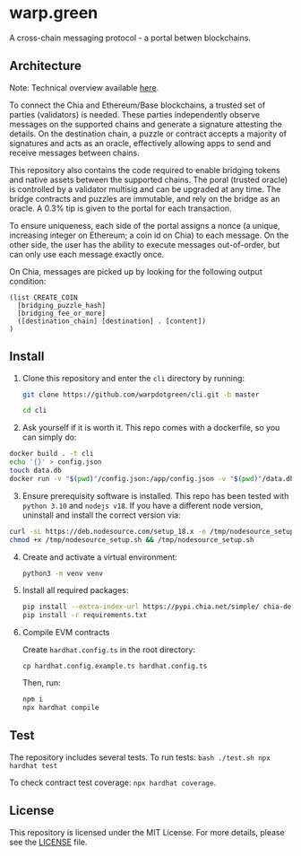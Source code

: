# warp.green

A cross-chain messaging protocol - a portal betwen blockchains.

## Architecture

Note: Technical overview available [here](https://pitch.com/v/warpdotgreen-xwmj7r).

To connect the Chia and Ethereum/Base blockchains, a trusted set of parties (validators) is needed. These parties independently observe messages on the supported chains and generate a signature attesting the details. On the destination chain, a puzzle or contract accepts a majority of signatures and acts as an oracle, effectively allowing apps to send and receive messages between chains.

This repository also contains the code required to enable bridging tokens and native assets between the supported chains. The poral (trusted oracle) is controlled by a validator multisig and can be upgraded at any time. The bridge contracts and puzzles are immutable, and rely on the bridge as an oracle. A 0.3% tip is given to the portal for each transaction.

To ensure uniqueness, each side of the portal assigns a nonce (a unique, increasing integer on Ethereum; a coin id on Chia) to each message. On the other side, the user has the ability to execute messages out-of-order, but can only use each message exactly once.

On Chia, messages are picked up by looking for the following output condition:

```
(list CREATE_COIN
  [bridging_puzzle_hash]
  [bridging_fee_or_more]
  ([destination_chain] [destination] . [content])
)
```

## Install
1. Clone this repository and enter the `cli` directory by running:

    ```bash
    git clone https://github.com/warpdotgreen/cli.git -b master
    ```
    ```bash
    cd cli
    ```
2. Ask yourself if it is worth it. This repo comes with a dockerfile, so you can simply do:
  ```bash
  docker build . -t cli
  echo '{}' > config.json
  touch data.db
  docker run -v "$(pwd)"/config.json:/app/config.json -v "$(pwd)"/data.db:/app/data.db cli --help
  ```

3. Ensure prerequisity software is installed. This repo has been tested with `python 3.10` and `nodejs v18`. If you have a different node version, uninstall and install the correct version via:

  ```bash
  curl -sL https://deb.nodesource.com/setup_18.x -o /tmp/nodesource_setup.sh
  chmod +x /tmp/nodesource_setup.sh && /tmp/nodesource_setup.sh
  ```

4. Create and activate a virtual environment:

      ```bash
      python3 -m venv venv
      ```
  
5. Install all required packages:

    ```bash
    pip install --extra-index-url https://pypi.chia.net/simple/ chia-dev-tools==1.2.5
    pip install -r requirements.txt
    ```
    
6. Compile EVM contracts

    Create `hardhat.config.ts` in the root directory:

    ```base
    cp hardhat.config.example.ts hardhat.config.ts
    ```

    Then, run:

    ```bash
    npm i
    npx hardhat compile
    ```

## Test

The repository includes several tests. To run tests:
    ```bash
    ./test.sh
    npx hardhat test
    ```

To check contract test coverage: `npx hardhat coverage`.

## License

This repository is licensed under the MIT License. For more details, please see the [LICENSE](LICENSE) file.
